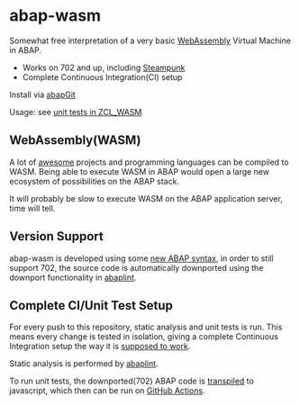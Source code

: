 # abap-wasm
Somewhat free interpretation of a very basic [WebAssembly](https://webassembly.github.io/spec/core/) Virtual Machine in ABAP.

* Works on 702 and up, including [Steampunk](https://blogs.sap.com/2019/08/20/its-steampunk-now/)
* Complete Continuous Integration(CI) setup

Install via [abapGit](https://abapgit.org)

Usage: see [unit tests in ZCL_WASM](https://github.com/larshp/abap-wasm/blob/master/src/zcl_wasm.clas.testclasses.abap#L16)

## WebAssembly(WASM)
A lot of [awesome](https://github.com/mbasso/awesome-wasm) projects and programming languages can be compiled to WASM. Being able to execute WASM in ABAP would open a large new ecosystem of possibilities on the ABAP stack.

It will probably be slow to execute WASM on the ABAP application server, time will tell.

## Version Support
abap-wasm is developed using some [new ABAP syntax](https://abaplint.app/stats/larshp/abap-wasm/statement_compatibility), in order to still support 702, the source code is automatically downported using the downport functionality in [abaplint](https://abaplint.org).

## Complete CI/Unit Test Setup
For every push to this repository, static analysis and unit tests is run.
This means every change is tested in isolation, giving a complete Continuous Integration setup the way
it is [supposed to work](https://martinfowler.com/articles/continuousIntegration.html).

Static analysis is performed by [abaplint](https://abaplint.org).

To run unit tests, the downported(702) ABAP code is [transpiled](https://github.com/abaplint/transpiler) to javascript, which then can be run on [GitHub Actions](https://github.com/features/actions).